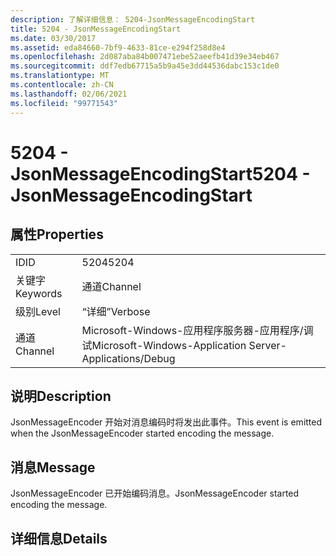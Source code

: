 ```yaml
---
description: 了解详细信息： 5204-JsonMessageEncodingStart
title: 5204 - JsonMessageEncodingStart
ms.date: 03/30/2017
ms.assetid: eda84660-7bf9-4633-81ce-e294f258d8e4
ms.openlocfilehash: 2d087aba84b007471ebe52aeefb41d39e34eb467
ms.sourcegitcommit: ddf7edb67715a5b9a45e3dd44536dabc153c1de0
ms.translationtype: MT
ms.contentlocale: zh-CN
ms.lasthandoff: 02/06/2021
ms.locfileid: "99771543"
---
```

# <a name="5204---jsonmessageencodingstart"></a><span data-ttu-id="30708-103">5204 - JsonMessageEncodingStart</span><span class="sxs-lookup"><span data-stu-id="30708-103">5204 - JsonMessageEncodingStart</span></span>

## <a name="properties"></a><span data-ttu-id="30708-104">属性</span><span class="sxs-lookup"><span data-stu-id="30708-104">Properties</span></span>  
  
|||  
|-|-|  
|<span data-ttu-id="30708-105">ID</span><span class="sxs-lookup"><span data-stu-id="30708-105">ID</span></span>|<span data-ttu-id="30708-106">5204</span><span class="sxs-lookup"><span data-stu-id="30708-106">5204</span></span>|  
|<span data-ttu-id="30708-107">关键字</span><span class="sxs-lookup"><span data-stu-id="30708-107">Keywords</span></span>|<span data-ttu-id="30708-108">通道</span><span class="sxs-lookup"><span data-stu-id="30708-108">Channel</span></span>|  
|<span data-ttu-id="30708-109">级别</span><span class="sxs-lookup"><span data-stu-id="30708-109">Level</span></span>|<span data-ttu-id="30708-110">“详细”</span><span class="sxs-lookup"><span data-stu-id="30708-110">Verbose</span></span>|  
|<span data-ttu-id="30708-111">通道</span><span class="sxs-lookup"><span data-stu-id="30708-111">Channel</span></span>|<span data-ttu-id="30708-112">Microsoft-Windows-应用程序服务器-应用程序/调试</span><span class="sxs-lookup"><span data-stu-id="30708-112">Microsoft-Windows-Application Server-Applications/Debug</span></span>|  
  
## <a name="description"></a><span data-ttu-id="30708-113">说明</span><span class="sxs-lookup"><span data-stu-id="30708-113">Description</span></span>  

 <span data-ttu-id="30708-114">JsonMessageEncoder 开始对消息编码时将发出此事件。</span><span class="sxs-lookup"><span data-stu-id="30708-114">This event is emitted when the JsonMessageEncoder started encoding the message.</span></span>  
  
## <a name="message"></a><span data-ttu-id="30708-115">消息</span><span class="sxs-lookup"><span data-stu-id="30708-115">Message</span></span>  

 <span data-ttu-id="30708-116">JsonMessageEncoder 已开始编码消息。</span><span class="sxs-lookup"><span data-stu-id="30708-116">JsonMessageEncoder started encoding the message.</span></span>  
  
## <a name="details"></a><span data-ttu-id="30708-117">详细信息</span><span class="sxs-lookup"><span data-stu-id="30708-117">Details</span></span>
